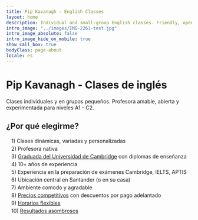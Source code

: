 ```yaml
---
title: Pip Kavanagh - English Classes
layout: home
description: Individual and small-group English classes. Friendly, open and professional teaching style for levels A1 - C2.
intro_image: "../images/IMG-2261-test.jpg"
intro_image_absolute: false
intro_image_hide_on_mobile: true
show_call_box: true
bodyClass: page-about
locale: es
---
```


# Pip Kavanagh - Clases de inglés

Clases individuales y en grupos pequeños. 
Profesora amable, abierta y experimentada para niveles A1 - C2.

## ¿Por qué elegirme?

<div style="margin-left: 1em; line-height: 1.5">
1) Clases dinámicas, variadas y personalizadas <br>
2) Profesora nativa <br>
3) <a href="/es/about/">Graduada del Universidad de Cambridge</a> con diplomas de enseñanza<br>
4) 10+ años de experiencia  <br>
5) Experiencia en la preparación de exámenes Cambridge, IELTS, APTIS <br>
6) Ubicación central en Santander (o en su casa)<br>
7) Ambiente comodo y agradable<br>
8) <a href="/es/prices/">Precios competitivos</a> con descuentos por pago adelantado <br>
9) <a href="/es/contact/">Horarios flexibles </a> <br>
10) <a href="/es/testimonials/">Resultados asombrosos</a>  <br>

</div>
